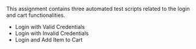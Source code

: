 This assignment contains three automated test scripts related to the login and cart functionalities.
- Login with Valid Credentials
- Login with Invalid Credentials
- Login and Add Item to Cart

